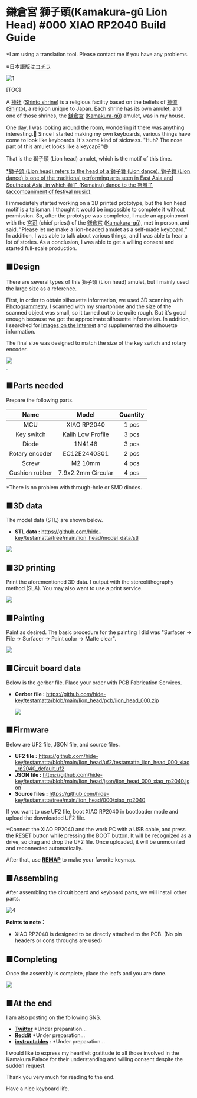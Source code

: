 # 鎌倉宮 獅子頭(Kamakura-gū Lion Head) #000 XIAO RP2040 Build Guide

*I am using a translation tool. Please contact me if you have any problems.

※日本語版は[コチラ](buildguide_lion_head_000_jp.md)



![1](assets/buildguide_lion_head_000_en/IMG_3451.JPG)



[TOC]

A [神社](https://ja.wikipedia.org/wiki/%E7%A5%9E%E7%A4%BE) ([Shinto shrine](https://en.wikipedia.org/wiki/Shinto_shrine)) is a religious facility based on the beliefs of [神道](https://ja.wikipedia.org/wiki/%E7%A5%9E%E9%81%93) ([Shinto](https://en.wikipedia.org/wiki/Shinto)), a religion unique to Japan. Each shrine has its own amulet, and one of those shrines, the [鎌倉宮](https://ja.wikipedia.org/wiki/%E9%8E%8C%E5%80%89%E5%AE%AE) ([Kamakura-gū](https://en.wikipedia.org/wiki/Kamakura-g%C5%AB)) amulet, was in my house.

One day, I was looking around the room, wondering if there was anything interesting.🤔 Since I started making my own keyboards, various things have come to look like keyboards. It's some kind of sickness.  "Huh? The nose part of this amulet looks like a keycap?"😅

That is the 獅子頭 (Lion head) amulet, which is the motif of this time.

<u>*獅子頭 (Lion head) refers to the head of a [獅子舞](https://ja.wikipedia.org/wiki/%E7%8D%85%E5%AD%90%E8%88%9E) ([Lion dance](https://en.wikipedia.org/wiki/Lion_dance)). [獅子舞](https://ja.wikipedia.org/wiki/%E7%8D%85%E5%AD%90%E8%88%9E) ([Lion dance](https://en.wikipedia.org/wiki/Lion_dance)) is one of the traditional performing arts seen in East Asia and Southeast Asia, in which [獅子](https://ja.wikipedia.org/wiki/狛犬) ([Komainu](https://en.wikipedia.org/wiki/Komainu)) dance to the [祭囃子](https://ja.wikipedia.org/wiki/祭囃子) (accompaniment of festival music).</u>

I immediately started working on a 3D printed prototype, but the lion head motif is a talisman. I thought it would be impossible to complete it without permission. So, after the prototype was completed, I made an appointment with the [宮司](https://ja.wikipedia.org/wiki/%E5%AE%AE%E5%8F%B8) (chief priest) of the [鎌倉宮](https://ja.wikipedia.org/wiki/%E9%8E%8C%E5%80%89%E5%AE%AE) ([Kamakura-gū](https://en.wikipedia.org/wiki/Kamakura-g%C5%AB)), met in person, and said, "Please let me make a lion-headed amulet as a self-made keyboard." In addition, I was able to talk about various things, and I was able to hear a lot of stories. As a conclusion, I was able to get a willing consent and started full-scale production.



## ■Design

There are several types of this 獅子頭 (Lion head) amulet, but I mainly used the large size as a reference.

First, in order to obtain silhouette information, we used 3D scanning with [Photogrammetry](https://en.wikipedia.org/wiki/Photogrammetry). I scanned with my smartphone and the size of the scanned object was small, so it turned out to be quite rough. But it's good enough because we got the approximate silhouette information. In addition, I searched for [images on the Internet](https://www.google.com/search?q=%E7%8D%85%E5%AD%90%E9%A0%AD+%E3%81%8A%E5%AE%88%E3%82%8A&tbm=isch&ved=2ahUKEwi5k_WB-s_7AhVWxGEKHa5pA2IQ2-cCegQIABAA&oq=%E7%8D%85%E5%AD%90%E9%A0%AD&gs_lcp=CgNpbWcQARgBMgQIIxAnMgQIIxAnMgUIABCABDIFCAAQgAQyBQgAEIAEMgUIABCABDIFCAAQgAQyBQgAEIAEMgUIABCABDIFCAAQgARQAFgAYL0SaABwAHgAgAFNiAFNkgEBMZgBAKoBC2d3cy13aXotaW1nwAEB&sclient=img&ei=kC2EY7mLC9aIhwOu042QBg&bih=809&biw=1470) and supplemented the silhouette information.

The final size was designed to match the size of the key switch and rotary encoder.

![](https://www.kamakuraguu.jp/files/libs/317/t/202106271626131064.jpeg?1625044252)



<img src="assets/buildguide_lion_head_000_en/3Dスキャン.jpg" style="zoom:25%;" />





## ■Parts needed

Prepare the following parts.

|      Name      |       Model        | Quantity |
| :------------: | :----------------: | :------: |
|      MCU       |    XIAO RP2040     |  1 pcs   |
|   Key switch   | Kailh Low Profile  |  3 pcs   |
|     Diode      |       1N4148       |  3 pcs   |
| Rotary encoder |    EC12E2440301    |  2 pcs   |
|     Screw      |      M2 10mm       |  4 pcs   |
| Cushion rubber | 7.9x2.2mm Circular |  4 pcs   |

*There is no problem with through-hole or SMD diodes.





## ■3D data

The model data (STL) are shown below.

- **STL data :** https://github.com/hide-key/testamatta/tree/main/lion_head/model_data/stl

![](assets/buildguide_lion_head_000_en/blueprint.jpg)





## ■3D printing

Print the aforementioned 3D data. I output with the stereolithography method (SLA). You may also want to use a print service.

![](assets/buildguide_lion_head_000_en/IMG_3387.png)





## ■Painting

Paint as desired. The basic procedure for the painting I did was "Surfacer → File → Surfacer → Paint color → Matte clear".

![](assets/buildguide_lion_head_000_en/IMG_3389.png)





## ■Circuit board data

Below is the gerber file. Place your order with PCB Fabrication Services.

- **Gerber file :** https://github.com/hide-key/testamatta/blob/main/lion_head/pcb/lion_head_000.zip

  ![](assets/buildguide_lion_head_000_en/IMG_3442.png)





## ■Firmware

Below are UF2 file, JSON file, and source files.

- **UF2 file :** https://github.com/hide-key/testamatta/blob/main/lion_head/uf2/testamatta_lion_head_000_xiao_rp2040_default.uf2
- **JSON file :** https://github.com/hide-key/testamatta/blob/main/lion_head/json/lion_head_000_xiao_rp2040.json
- **Source files :** https://github.com/hide-key/testamatta/tree/main/lion_head/000/xiao_rp2040



If you want to use UF2 file, boot XIAO RP2040 in bootloader mode and upload the downloaded UF2 file.

*Connect the XIAO RP2040 and the work PC with a USB cable, and press the RESET button while pressing the BOOT button. It will be recognized as a drive, so drag and drop the UF2 file. Once uploaded, it will be unmounted and reconnected automatically.

After that, use [**REMAP**](https://remap-keys.app/) to make your favorite keymap.





## ■Assembling

After assembling the circuit board and keyboard parts, we will install other parts.

![4](assets/buildguide_lion_head_000_en/IMG_3451_1.JPG)

**Points to note：**

- XIAO RP2040 is designed to be directly attached to the PCB. (No pin headers or cons throughs are used)






## ■Completing

Once the assembly is complete, place the leafs and you are done.

![](assets/buildguide_lion_head_000_en/IMG_3454.png)





## ■At the end

I am also posting on the following SNS.



- **[Twitter](https://twitter.com/nakahide2nd/)**  *Under preparation…
- **[Reddit](https://www.reddit.com/user/hide-key/)** *Under preparation…
- **[instructables](https://www.instructables.com/member/hide-key/)** : *Under preparation…



I would like to express my heartfelt gratitude to all those involved in the Kamakura Palace for their understanding and willing consent despite the sudden request.

Thank you very much for reading to the end.

Have a nice keyboard life.